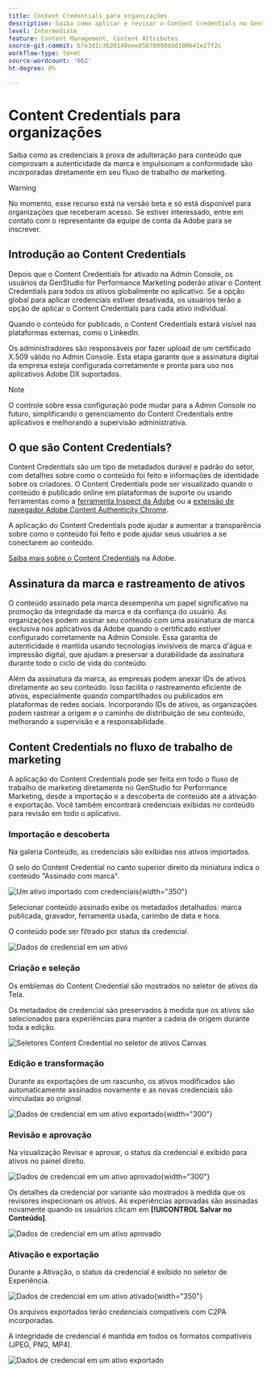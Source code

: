 ```yaml
---
title: Content Credentials para organizações
description: Saiba como aplicar e revisar o Content Credentials no GenStudio for Performance Marketing.
level: Intermediate
feature: Content Management, Content Attributes
source-git-commit: b7e3d1c3b20149eee85670098ddd100b41e27f2c
workflow-type: tm+mt
source-wordcount: '662'
ht-degree: 0%

---
```


# Content Credentials para organizações

Saiba como as credenciais à prova de adulteração para conteúdo que comprovam a autenticidade da marca e impulsionam a conformidade são incorporadas diretamente em seu fluxo de trabalho de marketing.

>[!WARNING]
>
>No momento, esse recurso está na versão beta e só está disponível para organizações que receberam acesso. Se estiver interessado, entre em contato com o representante da equipe de conta da Adobe para se inscrever.


## Introdução ao Content Credentials

Depois que o Content Credentials for ativado na Admin Console, os usuários da GenStudio for Performance Marketing poderão ativar o Content Credentials para todos os ativos globalmente no aplicativo. Se a opção global para aplicar credenciais estiver desativada, os usuários terão a opção de aplicar o Content Credentials para cada ativo individual.

Quando o conteúdo for publicado, o Content Credentials estará visível nas plataformas externas, como o LinkedIn.

Os administradores são responsáveis por fazer upload de um certificado X.509 válido no Admin Console. Esta etapa garante que a assinatura digital da empresa esteja configurada corretamente e pronta para uso nos aplicativos Adobe DX suportados.

>[!NOTE]
>
>O controle sobre essa configuração pode mudar para a Admin Console no futuro, simplificando o gerenciamento do Content Credentials entre aplicativos e melhorando a supervisão administrativa.

## O que são Content Credentials? 

Content Credentials são um tipo de metadados durável e padrão do setor, com detalhes sobre como o conteúdo foi feito e informações de identidade sobre os criadores. O Content Credentials pode ser visualizado quando o conteúdo é publicado online em plataformas de suporte ou usando ferramentas como a [ferramenta Inspect da Adobe](https://contentauthenticity.adobe.com/inspect) ou a [extensão de navegador Adobe Content Authenticity Chrome](https://helpx.adobe.com/br/creative-cloud/help/cai/adobe-content-authenticity-chrome-browser-extension.html).  

A aplicação do Content Credentials pode ajudar a aumentar a transparência sobre como o conteúdo foi feito e pode ajudar seus usuários a se conectarem ao conteúdo.

[Saiba mais sobre o Content Credentials](https://helpx.adobe.com/br/creative-cloud/help/content-credentials.html) na Adobe.

## Assinatura da marca e rastreamento de ativos

O conteúdo assinado pela marca desempenha um papel significativo na promoção da integridade da marca e da confiança do usuário. As organizações podem assinar seu conteúdo com uma assinatura de marca exclusiva nos aplicativos da Adobe quando o certificado estiver configurado corretamente na Admin Console. Essa garantia de autenticidade é mantida usando tecnologias invisíveis de marca d&#39;água e impressão digital, que ajudam a preservar a durabilidade da assinatura durante todo o ciclo de vida do conteúdo.

Além da assinatura da marca, as empresas podem anexar IDs de ativos diretamente ao seu conteúdo. Isso facilita o rastreamento eficiente de ativos, especialmente quando compartilhados ou publicados em plataformas de redes sociais. Incorporando IDs de ativos, as organizações podem rastrear a origem e o caminho de distribuição de seu conteúdo, melhorando a supervisão e a responsabilidade.

## Content Credentials no fluxo de trabalho de marketing

A aplicação do Content Credentials pode ser feita em todo o fluxo de trabalho de marketing diretamente no GenStudio for Performance Marketing, desde a importação e a descoberta de conteúdo até a ativação e exportação. Você também encontrará credenciais exibidas no conteúdo para revisão em todo o aplicativo.

### Importação e descoberta

Na galeria Conteúdo, as credenciais são exibidas nos ativos importados.

O selo do Content Credential no canto superior direito da miniatura indica o conteúdo &quot;Assinado com marca&quot;.

![Um ativo importado com credenciais](./images/import-discovery1.png){width="350"}

Selecionar conteúdo assinado exibe os metadados detalhados: marca publicada, gravador, ferramenta usada, carimbo de data e hora.

O conteúdo pode ser filtrado por status da credencial.

![Dados de credencial em um ativo](./images/import-discovery2.png)

### Criação e seleção

Os emblemas do Content Credential são mostrados no seletor de ativos da Tela.

Os metadados de credencial são preservados à medida que os ativos são selecionados para experiências para manter a cadeia de origem durante toda a edição.

![Seletores Content Credential no seletor de ativos Canvas](./images/creation-selection1.png)

### Edição e transformação

Durante as exportações de um rascunho, os ativos modificados são automaticamente assinados novamente e as novas credenciais são vinculadas ao original.

![Dados de credencial em um ativo exportado](./images/edit-and-transformation1.png){width="300"}

### Revisão e aprovação

Na visualização Revisar e aprovar, o status da credencial é exibido para ativos no painel direito.

![Dados de credencial em um ativo aprovado](./images/review-and-approve1.png){width="300"}

Os detalhes da credencial por variante são mostrados à medida que os revisores inspecionam os ativos. As experiências aprovadas são assinadas novamente quando os usuários clicam em **[!UICONTROL Salvar no Conteúdo]**.

![Dados de credencial em um ativo aprovado](./images/review-and-approve2.png)

### Ativação e exportação

Durante a Ativação, o status da credencial é exibido no seletor de Experiência.

![Dados de credencial em um ativo ativado](./images/activate-export1.png){width="350"}

Os arquivos exportados terão credenciais compatíveis com C2PA incorporadas.

A integridade de credencial é mantida em todos os formatos compatíveis (JPEG, PNG, MP4).

![Dados de credencial em um ativo exportado](./images/activate-export2.png)

